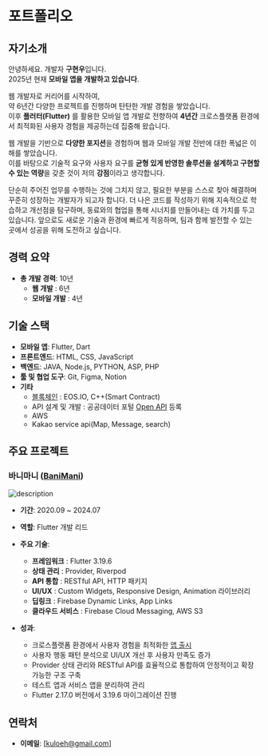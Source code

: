 # 포트폴리오

## 자기소개
안녕하세요. 개발자 **구현우**입니다.  
2025년 현재 **모바일 앱을 개발하고 있습니다**.

웹 개발자로 커리어를 시작하여,  
약 6년간 다양한 프로젝트를 진행하며 탄탄한 개발 경험을 쌓았습니다.  
이후 **플러터(Flutter)** 를 활용한 모바일 앱 개발로 전향하여 **4년간** 크로스플랫폼 환경에서 최적화된 사용자 경험을 제공하는데 집중해 왔습니다.  

웹 개발을 기반으로 **다양한 포지션**을 경험하며 웹과 모바일 개발 전반에 대한 폭넓은 이해를 쌓았습니다.  
이를 바탕으로 기술적 요구와 사용자 요구를 **균형 있게 반영한 솔루션을 설계하고 구현할 수 있는 역량**을 갖춘 것이 저의 **강점**이라고 생각합니다.
  
단순히 주어진 업무를 수행하는 것에 그치지 않고, 필요한 부분을 스스로 찾아 해결하며 꾸준히 성장하는 개발자가 되고자 합니다. 더 나은 코드를 작성하기 위해 지속적으로 학습하고 개선점을 탐구하며, 동료와의 협업을 통해 시너지를 만들어내는 데 가치를 두고 있습니다. 앞으로도 새로운 기술과 환경에 빠르게 적응하며, 팀과 함께 발전할 수 있는 곳에서 성공을 위해 도전하고 싶습니다.

## 경력 요약
- **총 개발 경력**: 10년
  - **웹 개발** : 6년
  - **모바일 개발** : 4년

## 기술 스택
- **모바일 앱**: Flutter, Dart
- **프론트엔드**: HTML, CSS, JavaScript
- **백엔드**: JAVA, Node.js, PYTHON, ASP, PHP
- **툴 및 협업 도구**: Git, Figma, Notion
- **기타**  
  - [블록체인] : EOS&#46;IO, C++(Smart Contract)  
  - API 설계 및 개발 : 공공데이터 포털 [Open API] 등록  
  - AWS  
  - Kakao service api(Map, Message, search)  

## 주요 프로젝트
### 바니마니 ([BaniMani])
![description](https://www.banimani.net/images/section_img5_right.png)
- **기간**: 2020.09 ~ 2024.07
- **역할**: Flutter 개발 리드
- **주요 기술**: 
  - **프레임워크** : Flutter 3.19.6
  - **상태 관리** : Provider, Riverpod
  - **API 통합** : RESTful API, HTTP 패키지
  - **UI/UX** : Custom Widgets, Responsive Design, Animation 라이브러리
  - **딥링크** : Firebase Dynamic Links, App Links 
  - **클라우드 서비스** : Firebase Cloud Messaging, AWS S3

- **성과**: 
  - 크로스플랫폼 환경에서 사용자 경험을 최적화한 [앱 출시]
  - 사용자 행동 패턴 분석으로 UI/UX 개선 후 사용자 만족도 증가
  - Provider 상태 관리와 RESTful API를 효율적으로 통합하여 안정적이고 확장 가능한 구조 구축
  - 테스트 앱과 서비스 앱을 분리하여 관리
  - Flutter 2.17.0 버전에서 3.19.6 마이그레이션 진행

## 연락처
- **이메일**: [kuloeh@gmail.com]


[//]: #
[BaniMani]: <https://www.banimani.net>
[앱 출시]: <https://play.google.com/store/apps/details?id=com.banymany.flutter_app_banymany>
[Open Api]: <https://www.data.go.kr/data/15055851/openapi.do>
[블록체인]: <https://ppta.or.kr/webzine/2020_12/c3.html>
